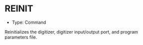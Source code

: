 # REINIT

- Type: Command

Reinitializes the digitizer, digitizer input/output port, and program parameters file.

